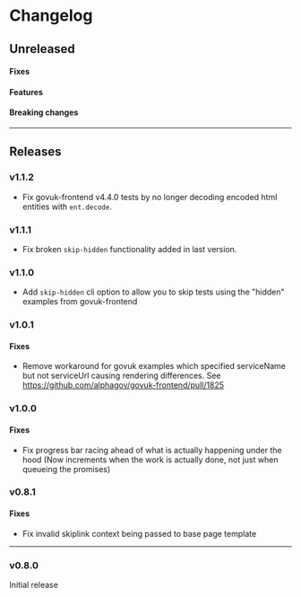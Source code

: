# Changelog

## Unreleased

#### Fixes

#### Features

#### Breaking changes

---

## Releases

### v1.1.2

- Fix govuk-frontend v4.4.0 tests by no longer decoding encoded html entities with `ent.decode`.
### v1.1.1

- Fix broken `skip-hidden` functionality added in last version.

### v1.1.0

- Add `skip-hidden` cli option to allow you to skip tests using the "hidden" examples from govuk-frontend

### v1.0.1

#### Fixes

- Remove workaround for govuk examples which specified serviceName but not serviceUrl causing rendering differences. See https://github.com/alphagov/govuk-frontend/pull/1825

### v1.0.0

#### Fixes

- Fix progress bar racing ahead of what is actually happening under the hood (Now increments when the work is actually done, not just when queueing the promises)

### v0.8.1

#### Fixes

- Fix invalid skiplink context being passed to base page template

---

### v0.8.0

Initial release
